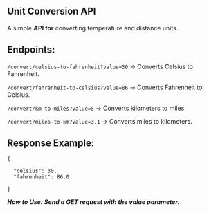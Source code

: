 ## Unit Conversion API

A simple **API for** converting temperature and distance units.

## Endpoints:

`/convert/celsius-to-fahrenheit?value=30` → Converts Celsius to Fahrenheit.

`/convert/fahrenheit-to-celsius?value=86` → Converts Fahrenheit to Celsius.

`/convert/km-to-miles?value=5` → Converts kilometers to miles.

`/convert/miles-to-km?value=3.1` → Converts miles to kilometers.


## Response Example:

```
{

  "celsius": 30,
  "fahrenheit": 86.0
  
}
```

_**How to Use: Send a GET request with the value parameter.**_

